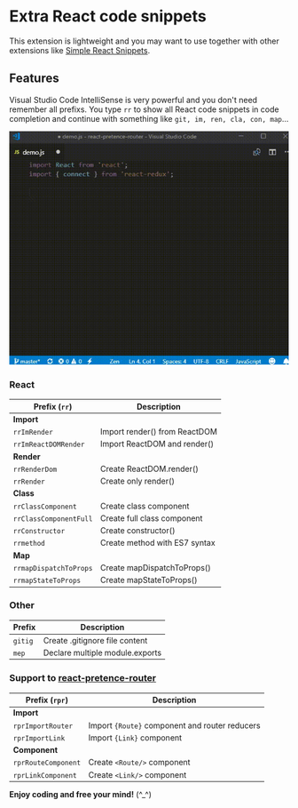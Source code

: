 # Extra React code snippets

This extension is lightweight and you may want to use together with other extensions like [Simple React Snippets](https://marketplace.visualstudio.com/items?itemName=burkeholland.simple-react-snippets).

## Features

Visual Studio Code IntelliSense is very powerful and you don't need remember all prefixs. You type `rr` to show all React code snippets in code completion and continue with something like `git, im, ren, cla, con, map`...

![Demo](./images/demo.gif)

### React
|Prefix (`rr`)|Description|
|---|---|
|**Import**||
|`rrImRender`|Import render() from ReactDOM|
|`rrImReactDOMRender`|Import ReactDOM and render()|
|**Render**||
|`rrRenderDom`|Create ReactDOM.render()|
|`rrRender`|Create only render()|
|**Class**||
|`rrClassComponent`|Create class component|
|`rrClassComponentFull`|Create full class component|
|`rrConstructor`|Create constructor()|
|`rrmethod`|Create method with ES7 syntax|
|**Map**||
|`rrmapDispatchToProps`|Create mapDispatchToProps()|
|`rrmapStateToProps`|Create mapStateToProps()|

### Other
|Prefix|Description|
|---|---|
|`gitig`|Create .gitignore file content|
|`mep`|Declare multiple module.exports|

### Support to [react-pretence-router](https://www.npmjs.com/package/react-pretence-router)
|Prefix (`rpr`)|Description|
|---|---|
|**Import**||
|`rprImportRouter`|Import `{Route}` component and router reducers|
|`rprImportLink`|Import `{Link}` component|
|**Component**||
|`rprRouteComponent`|Create `<Route/>` component|
|`rprLinkComponent`|Create `<Link/>` component|

**Enjoy coding and free your mind!** (^_^)
